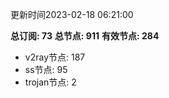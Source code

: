 更新时间2023-02-18 06:21:00

**总订阅: 73**
**总节点: 911**
**有效节点: 284**
- v2ray节点: 187
- ss节点: 95
- trojan节点: 2
